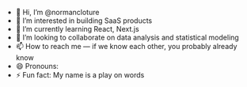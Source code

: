 - 👋 Hi, I’m @normancloture
- 👀 I’m interested in building SaaS products
- 🌱 I’m currently learning React, Next.js
- 💞️ I’m looking to collaborate on data analysis and statistical modeling
- 📫 How to reach me — if we know each other, you probably already know
- 😄 Pronouns: 
- ⚡ Fun fact: My name is a play on words
<!---
normancloture/normancloture is a ✨ special ✨ repository because its `README.md` (this file) appears on your GitHub profile.
You can click the Preview link to take a look at your changes.
--->
